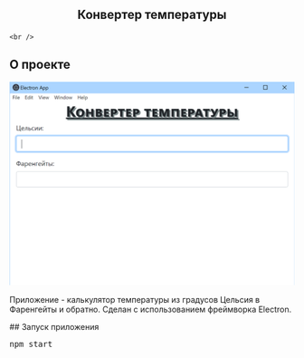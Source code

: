   <h2 align="center">Конвертер температуры</h3>

  <p align="center">
    
    <br />
</p>

<!-- ABOUT THE PROJECT -->
## О проекте
![Alt text](/img/Temp.png?raw=true "Temp")
<p>
Приложение - калькулятор температуры из градусов Цельсия в Фаренгейты и обратно. Сделан с использованием фреймворка Electron.
</p>
## Запуск приложения
<div class="highlight highlight-source-shell">
<pre>npm start</pre>
</div>
